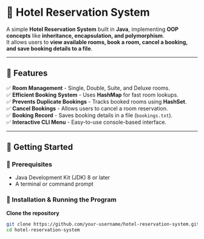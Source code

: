 # 🏨 Hotel Reservation System

A simple **Hotel Reservation System** built in **Java**, implementing **OOP concepts** like **inheritance, encapsulation, and polymorphism**.  
It allows users to **view available rooms, book a room, cancel a booking, and save booking details to a file**.

---

## 📜 Features
✅ **Room Management** - Single, Double, Suite, and Deluxe rooms.  
✅ **Efficient Booking System** - Uses **HashMap** for fast room lookups.  
✅ **Prevents Duplicate Bookings** - Tracks booked rooms using **HashSet**.  
✅ **Cancel Bookings** - Allows users to cancel a room reservation.  
✅ **Booking Record** - Saves booking details in a file (`bookings.txt`).  
✅ **Interactive CLI Menu** - Easy-to-use console-based interface.  

---

## 🚀 Getting Started

### 🔹 Prerequisites
- Java Development Kit (JDK) 8 or later  
- A terminal or command prompt  

### 🔹 Installation & Running the Program
**Clone the repository**  
   ```sh
   git clone https://github.com/your-username/hotel-reservation-system.git
   cd hotel-reservation-system
